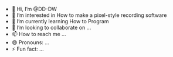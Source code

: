 - 👋 Hi, I’m @DD-DW
- 👀 I’m interested in How to make a pixel-style recording software
- 🌱 I’m currently learning How to Program
- 💞️ I’m looking to collaborate on ...
- 📫 How to reach me ...
- 😄 Pronouns: ...
- ⚡ Fun fact: ...

<!---
DD-DW/DD-DW is a ✨ special ✨ repository because its `README.md` (this file) appears on your GitHub profile.
You can click the Preview link to take a look at your changes.
--->
